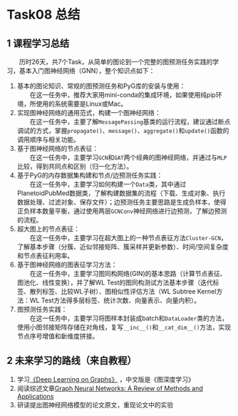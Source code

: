 # Task08 总结

## 1 课程学习总结
&emsp;&emsp;历时26天，共7个Task，从简单的图论到一个完整的图预测任务实践的学习，基本入门图神经网络（GNN），整个知识点如下：
1. 基本的图论知识、常规的图预测任务和PyG库的安装与使用：  
    &emsp;&emsp;在这一任务中，推荐大家用mini-conda的集成环境，如果使用纯pip环境，所使用的系统需要是Linux或Mac。
2. 实现图神经网络的通用范式，构建一个图神经网络：  
    &emsp;&emsp;在这一任务中，主要了解`MessagePassing`基类的运行流程，建议通过断点调试的方式，掌握`propagate()`、`message()`、`aggregate()`和`update()`函数的调用顺序与相关功能。
3. 基于图神经网络的节点表征：  
    &emsp;&emsp;在这一任务中，主要学习`GCN`和`GAT`两个经典的图神经网络，并通过与`MLP`比较，得到共同点和区别（归一化方法）。
4. 基于PyG的内存数据集构建和节点/边预测任务实践：  
    &emsp;&emsp;在这一任务中，主要学习如何构建一个`Data`类，其中通过PlanetoidPubMed数据类，了解构建数据集的流程（下载、生成对象、执行数据处理、过滤对象、保存文件）；边预测任务主要思路是生成负样本，使得正负样本数量平衡，通过使用两层`GCNConv`神经网络进行边预测，了解边预测的流程。
5. 超大图上的节点表征：  
    &emsp;&emsp;在这一任务中，主要学习在超大图上的一种节点表征方法`Cluster-GCN`，了解基本步骤（分簇、近似邻接矩阵、簇采样并更新参数）、时间/空间复杂度和节点表征利用率。
6. 基于图神经网络的图表征学习方法：  
    &emsp;&emsp;在这一任务中，主要学习图同构网络(GIN)的基本思路（计算节点表征、图池化、线性变换），并了解WL Test的图同构测试方法基本步骤（迭代标签、散列标签、比较WL子树）、图相似性评估方法（WL Subtree Kernel方法：WL Test方法得多层标签、统计次数、向量表示、向量内积）。
7. 图预测任务实践：  
    &emsp;&emsp;在这一任务中，主要学习将图样本封装成batch和`DataLoader`类的方法，使用小图邻接矩阵存储在对角线，复写`__inc__()`和`__cat_dim__()`方法，实现节点序号增值和新维度拼接。
   

## 2 未来学习的路线（来自教程）
1. 学习[《Deep Learning on Graphs》](http://cse.msu.edu/~mayao4/dlg_book/) ，中文版是《图深度学习》
2. 阅读综述文章[Graph Neural Networks: A Review of Methods and Applications](https://arxiv.org/abs/1812.08434)
3. 研读提出图神经网络模型的论文原文，重现论文中的实验
